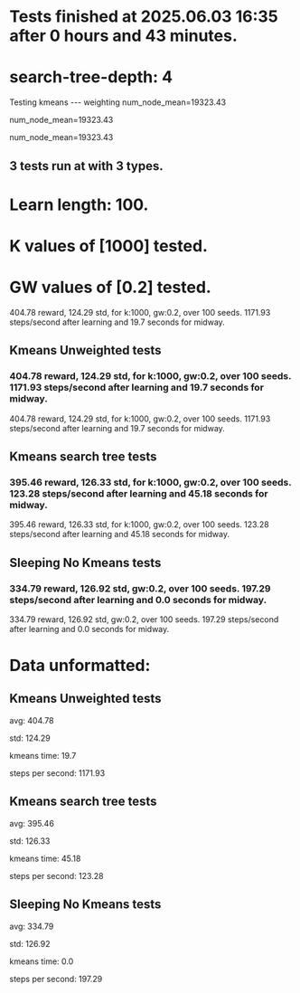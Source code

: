 # Tests finished at 2025.06.03 16:35 after 0 hours and 43 minutes.
# search-tree-depth: 4
Testing kmeans --- weighting
num_node_mean=19323.43

num_node_mean=19323.43

num_node_mean=19323.43

## 3 tests run at with 3 types.
# Learn length: 100.
# K values of [1000] tested.
# GW values of [0.2] tested.

404.78 reward, 124.29 std, for k:1000, gw:0.2, over 100 seeds.  1171.93 steps/second after learning and 19.7 seconds for midway.


## Kmeans Unweighted tests
### 404.78 reward, 124.29 std, for k:1000, gw:0.2, over 100 seeds.  1171.93 steps/second after learning and 19.7 seconds for midway.

404.78 reward, 124.29 std, for k:1000, gw:0.2, over 100 seeds.  1171.93 steps/second after learning and 19.7 seconds for midway.


## Kmeans search tree tests
### 395.46 reward, 126.33 std, for k:1000, gw:0.2, over 100 seeds.  123.28 steps/second after learning and 45.18 seconds for midway.

395.46 reward, 126.33 std, for k:1000, gw:0.2, over 100 seeds.  123.28 steps/second after learning and 45.18 seconds for midway.


## Sleeping No Kmeans tests
### 334.79 reward, 126.92 std, gw:0.2, over 100 seeds.  197.29 steps/second after learning and 0.0 seconds for midway.

334.79 reward, 126.92 std, gw:0.2, over 100 seeds.  197.29 steps/second after learning and 0.0 seconds for midway.


# Data unformatted:



## Kmeans Unweighted tests
avg:
404.78

std:
124.29

kmeans time:
19.7

steps per second:
1171.93

## Kmeans search tree tests
avg:
395.46

std:
126.33

kmeans time:
45.18

steps per second:
123.28

## Sleeping No Kmeans tests
avg:
334.79

std:
126.92

kmeans time:
0.0

steps per second:
197.29
